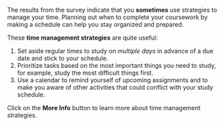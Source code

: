 The results from the survey indicate that you **sometimes** use strategies to manage your time. Planning out when to complete your coursework by making a schedule can help you stay organized and prepared.   

These **time management strategies** are quite useful:

1.	Set aside regular times to study on *multiple days* in advance of a due date and stick to your schedule.
2.	Prioritize tasks based on the most important things you need to study, for example, study the most difficult things first. 
3.	Use a calendar to remind yourself of upcoming assignments and to make you aware of other activities that could conflict with your study schedule.

Click on the **More Info** button to learn more about time management strategies. 
